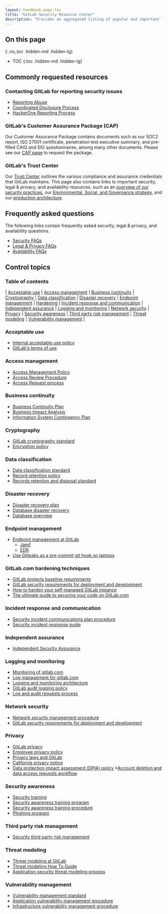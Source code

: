 ```yaml
---
layout: handbook-page-toc
title: "GitLab Security Resource Center"
description: "Provides an aggregated listing of popular and important links and information for GitLab's customers and prospects."
---
```


## On this page
{:.no_toc .hidden-md .hidden-lg}

- TOC
{:toc .hidden-md .hidden-lg}

## Commonly requested resources

### Contacting GitLab for reporting security issues

* [Reporting Abuse](/handbook/security/security-operations/trustandsafety/abuse-on-gitlab-com.html)
* [Coordinated Disclosure Process](/security/disclosure/)
* [HackerOne Reporting Process](/handbook/security/security-engineering/application-security/runbooks/hackerone-process.html)


### GitLab's Customer Assurance Package (CAP)

Our Customer Assurance Package contains documents such as our SOC2 report, ISO 27001 certificate, penetration test executive summary, and pre-filled CAIQ and SIG questionnaires, among many other documents. Please see our [CAP page](/security/cap/) to request the package.

### GitLab's Trust Center

Our [Trust Center](/security/) outlines the various compliance and assurance credentials that GitLab maintains. This page also contains links to important security, legal & privacy, and availability resources, such as an [overview of our security practices](/handbook/security/#security-practices), our [Environmental, Social, and Governance strategy](/handbook/legal/ESG/), and our [production architecture](/handbook/engineering/infrastructure/production/architecture/).

## Frequently asked questions

The following links contain frequently asked security, legal & privacy, and availability questions.

* [Security FAQs](/security/faq/)
* [Legal & Privacy FAQs](/privacy/)
* [Availability FAQs](/handbook/engineering/infrastructure/faq/)

## Control topics

### Table of contents

| [Acceptable use](/handbook/security/gitlab_security_resource_center.html#acceptable-use) | [Access management](/handbook/security/gitlab_security_resource_center.html#access-management) | [Business continuity](/handbook/security/gitlab_security_resource_center.html#business-continuity) | [Cryptography](/handbook/security/gitlab_security_resource_center.html#cryptography) | [Data classification](/handbook/security/gitlab_security_resource_center.html#data-classification) 
| [Disaster recovery](/handbook/security/gitlab_security_resource_center.html#disaster-recovery) | [Endpoint management](/handbook/security/gitlab_security_resource_center.html#endpoint-management) | [Hardening](/handbook/security/gitlab_security_resource_center.html#gitlabcom-hardening-techniques) | [Incident response and communication](/handbook/security/gitlab_security_resource_center.html#incident-response-and-communication) | [Independent assurance](/handbook/security/gitlab_security_resource_center.html#independent-assurance)
| [Logging and monitoring](/handbook/security/gitlab_security_resource_center.html#logging-and-monitoring) | [Network security](/handbook/security/gitlab_security_resource_center.html#network-security) | [Privacy](/handbook/security/gitlab_security_resource_center.html#privacy) | [Security awareness](/handbook/security/gitlab_security_resource_center.html#security-awareness) | [Third party risk management](/handbook/security/gitlab_security_resource_center.html#third-party-risk-management) 
| [Threat modeling](/handbook/security/gitlab_security_resource_center.html#threat-modeling) | [Vulnerability management](/handbook/security/gitlab_security_resource_center.html#vulnerability-management) |

### Acceptable use

* [Internal acceptable use policy](/handbook/people-group/acceptable-use-policy/)
* [GitLab's terms of use](/terms/)

### Access management

* [Access Management Policy](/handbook/security/access-management-policy.html)
* [Access Review Procedure](/handbook/security/security-assurance/security-compliance/access-reviews.html)
* [Access Request process](/handbook/business-technology/end-user-services/onboarding-access-requests/access-requests/)

### Business continuity

* [Business Continuity Plan](/handbook/business-technology/gitlab-business-continuity-plan/)
* [Business Impact Analysis](/handbook/security/security-assurance/security-risk/storm-program/business-impact-analysis.html)
* [Information System Contingency Plan](/handbook/security/Information-System-Contingency-Plan-ISCP.html)

### Cryptography

* [GitLab cryptography standard](/handbook/security/cryptographic-standard.html)
* [Encryption policy](/handbook/security/threat-management/vulnerability-management/encryption-policy.html)

### Data classification

* [Data classification standard](/handbook/security/data-classification-standard.html)
* [Record retention policy](/handbook/legal/record-retention-policy/)
* [Records retention and disposal standard](/handbook/security/records-retention-deletion.html)

### Disaster recovery

* [Disaster recovery plan](https://gitlab.com/gitlab-com/gl-infra/readiness/-/blob/master/library/disaster-recovery/index.md)
* [Database disaster recovery](/handbook/engineering/infrastructure/database/disaster_recovery.html)
* [Database overview](/handbook/engineering/infrastructure/database/)

### Endpoint management

* [Endpoint management at GitLab](/handbook/business-technology/team-member-enablement/onboarding-access-requests/endpoint-management/)
    * [Jamf](/handbook/business-technology/team-member-enablement/onboarding-access-requests/endpoint-management/jamf/)
    * [EDR](/handbook/business-technology/end-user-services/onboarding-access-requests/endpoint-management/edr/)
* [Use Gitleaks as a pre-commit git hook on laptops](/handbook/security/gitleaks.html)

### GitLab.com hardening techniques

* [GitLab projects baseline requirements](/handbook/security/gitlab_projects_baseline_requirements.html)
* [GitLab security requirements for deployment and development](/handbook/security/planning/security-development-deployment-requirements/)
* [How to harden your self-managed GitLab instance](https://about.gitlab.com/blog/2023/05/23/how-to-harden-your-self-managed-gitlab-instance/)
* [The ultimate guide to securing your code on GitLab.com](https://about.gitlab.com/blog/2023/05/31/securing-your-code-on-gitlab/)

### Incident response and communication

* [Security incident communications plan procedure](/handbook/security/security-operations/sirt/security-incident-communication-plan)
* [Security incident response guide](/handbook/security/security-operations/sirt/sec-incident-response)

### Independent assurance

* [Independent Security Assurance](/handbook/security/security-assurance/field-security/independent_security_assurance.html)

### Logging and monitoring

* [Monitoring of gitlab.com](/handbook/engineering/monitoring/)
* [Log management for gitlab.com](/handbook/engineering/monitoring/#logs)
* [Logging and monitoring architecture](/handbook/engineering/infrastructure/production/architecture/#monitoring-and-logging)
* [GitLab audit logging policy](/handbook/security/audit-logging-policy.html)
* [Log and audit requests process](/handbook/support/workflows/log_requests.html)

### Network security

* [Network security management procedure](/handbook/engineering/infrastructure/network-security/)
* [GitLab security requirements for deployment and development](/handbook/security/planning/security-development-deployment-requirements/)

### Privacy

* [GitLab privacy](/handbook/legal/privacy/)
* [Employee privacy policy](/handbook/legal/privacy/employee-privacy-policy/)
* [Privacy laws and GitLab](/handbook/legal/privacy/privacy-laws.html)
* [California privacy notice](/handbook/legal/privacy/california-privacy-notice.html)
* [Data protection impact assessment (DPIA) policy](/handbook/legal/privacy/dpia-policy/)
*[Account deletion and data access requests workflow](/handbook/support/workflows/account_deletion_access_request_workflows.html)

### Security awareness

* [Security training](/handbook/security/security-training/)
* [Security awareness training program](/handbook/security/security-assurance/governance/sec-awareness-training.html)
* [Security awareness training procedure](/handbook/security/security-assurance/governance/sec-training.html)
* [Phishing program](/handbook/security/security-assurance/governance/phishing.html)

### Third party risk management

* [Security third party risk management](/handbook/security/security-assurance/security-risk/third-party-risk-management.html)

### Threat modeling

* [Threat modeling at GitLab](/handbook/security/threat_modeling/)
* [Threat modeling How To Guide](/handbook/security/threat_modeling/howto.html)
* [Application security threat modeling process](/handbook/security/security-engineering/application-security/runbooks/threat-modeling.html)

### Vulnerability management

* [Vulnerability management standard](/handbook/security/threat-management/vulnerability-management/)
* [Application vulnerability management procedure](/handbook/security/security-engineering/application-security/vulnerability-management.html)
* [Infrastructure vulnerability management procedure](/handbook/security/threat-management/vulnerability-management/Infrastructure-vulnerability-procedure.html)
